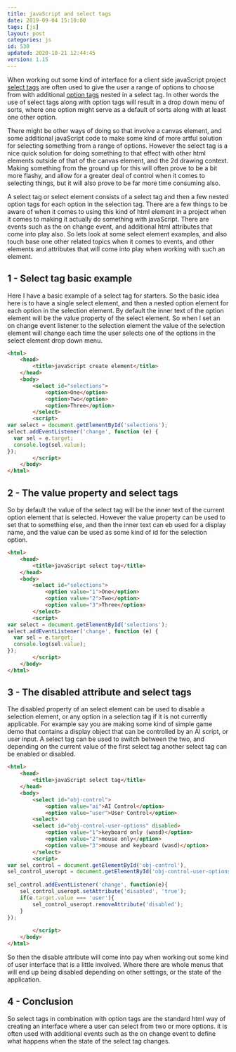 ```yaml
---
title: javaScript and select tags
date: 2019-09-04 15:10:00
tags: [js]
layout: post
categories: js
id: 530
updated: 2020-10-21 12:44:45
version: 1.15
---
```


When working out some kind of interface for a client side javaScript project [select tags](https://developer.mozilla.org/en-US/docs/Web/HTML/Element/select) are often used to give the user a range of options to choose from with additional [option tags](https://developer.mozilla.org/en-US/docs/Web/HTML/Element/option) nested in a select tag. In other words the use of select tags along with option tags will result in a drop down menu of sorts, where one option might serve as a default of sorts along with at least one other option.

There might be other ways of doing so that involve a canvas element, and some additional javaScript code to make some kind of more artful solution for selecting something from a range of options. However the select tag is a nice quick solution for doing something to that effect with other html elements outside of that of the canvas element, and the 2d drawing context. Making something from the ground up for this will often prove to be a bit more flashy, and allow for a greater deal of control when it comes to selecting things, but it will also prove to be far more time consuming also.

A select tag or select element consists of a select tag and then a few nested option tags for each option in the selection tag. There are a few things to be aware of when it comes to using this kind of html element in a project when it comes to making it actually do something with javaScript. There are events such as the on change event, and additional html attributes that come into play also. So lets look at some select element examples, and also touch base one other related topics when it comes to events, and other elements and attributes that will come into play when working with such an element.

<!-- more -->

## 1 - Select tag basic example

Here I have a basic example of a select tag for starters. So the basic idea here is to have a single select element, and then a nested option element for each option in the selection element. By default the inner text of the option element will be the value property of the select element. So when I set an on change event listener to the selection element the value of the selection element will change each time the user selects one of the options in the select element drop down menu.

```html
<html>
    <head>
        <title>javaScript create element</title>
    </head>
    <body>
        <select id="selections">
            <option>One</option>
            <option>Two</option>
            <option>Three</option>
        </select>
        <script>
var select = document.getElementById('selections');
select.addEventListener('change', function (e) {
  var sel = e.target;
  console.log(sel.value);
});
        </script>
    </body>
</html>
```

## 2 - The value property and select tags

So by default the value of the select tag will be the inner text of the current option element that is selected. However the value property can be used to set that to something else, and then the inner text can eb used for a display name, and the value can be used as some kind of id for the selection option.

```html
<html>
    <head>
        <title>javaScript select tag</title>
    </head>
    <body>
        <select id="selections">
            <option value="1">One</option>
            <option value="2">Two</option>
            <option value="3">Three</option>
        </select>
        <script>
var select = document.getElementById('selections');
select.addEventListener('change', function (e) {
  var sel = e.target;
  console.log(sel.value);
});
        </script>
    </body>
</html>
```

## 3 - The disabled attribute and select tags

The disabled property of an select element can be used to disable a selection element, or any option in a selection tag if it is not currently applicable. For example say you are making some kind of simple game demo that contains a display object that can be controlled by an AI script, or user input. A select tag can be used to switch between the two, and depending on the current value of the first select tag another select tag can be enabled or disabled.

```html
<html>
    <head>
        <title>javaScript select tag</title>
    </head>
    <body>
        <select id="obj-control">
            <option value="ai">AI Control</option>
            <option value="user">User Control</option>
        <select>
        <select id="obj-control-user-options" disabled>
            <option value="1">keyboard only (wasd)</option>
            <option value="2">mouse only</option>
            <option value="3">mouse and keyboard (wasd)</option>
        </select>
        <script>
var sel_control = document.getElementById('obj-control'),
sel_control_useropt = document.getElementById('obj-control-user-options');
 
sel_control.addEventListener('change', function(e){
    sel_control_useropt.setAttribute('disabled', 'true');
    if(e.target.value === 'user'){
        sel_control_useropt.removeAttribute('disabled');
    }
});
 
        </script>
    </body>
</html>
```

So then the disable attribute will come into pay when working out some kind of user interface that is a little involved. Where there are whole menus that will end up being disabled depending on other settings, or the state of the application.

## 4 - Conclusion

So select tags in combination with option tags are the standard html way of creating an interface where a user can select from two or more options. it is often used with additional events such as the on change event to define what happens when the state of the select tag changes.